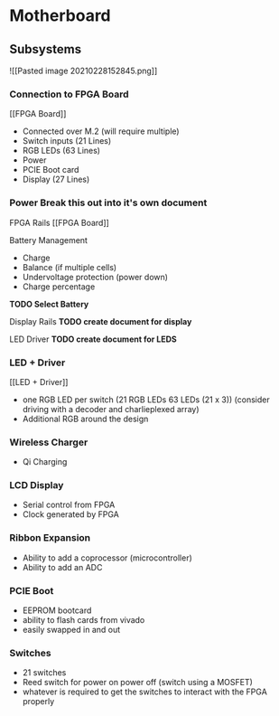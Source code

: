 # Motherboard

## Subsystems
![[Pasted image 20210228152845.png]]

### Connection to FPGA Board
[[FPGA Board]]
- Connected over M.2 (will require multiple)
- Switch inputs (21 Lines)
- RGB LEDs (63 Lines)
- Power
- PCIE Boot card
- Display (27 Lines)

### Power **Break this out into it's own document**
FPGA Rails
[[FPGA Board]]

Battery Management
- Charge
- Balance (if multiple cells)
- Undervoltage protection (power down)
- Charge percentage

**TODO Select Battery**

Display Rails
**TODO create document for display**

LED Driver
**TODO create document for LEDS**

### LED + Driver
[[LED + Driver]]
- one RGB LED per switch (21 RGB LEDs 63 LEDs (21 x 3)) (consider driving with a decoder and charlieplexed array)
- Additional RGB around the design

### Wireless Charger
- Qi Charging 

### LCD Display
- Serial control from FPGA
- Clock generated by FPGA

### Ribbon Expansion
- Ability to add a coprocessor (microcontroller)
- Ability to add an ADC

### PCIE Boot
- EEPROM bootcard 
- ability to flash cards from vivado
- easily swapped in and out

### Switches
- 21 switches
- Reed switch for power on power off (switch using a MOSFET)
- whatever is required to get the switches to interact with the FPGA properly

